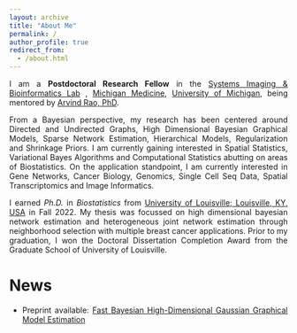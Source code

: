 ```yaml
---
layout: archive
title: "About Me"
permalink: /
author_profile: true
redirect_from: 
  - /about.html
---
```


<span style="text-align: justify"> 

I am a **Postdoctoral Research Fellow**  in the <span style ="color:blue">[Systems Imaging & Bioinformatics Lab](https://sibl.lab.medicine.umich.edu/)</span> ,  <span style = "color:blue">[Michigan Medicine](https://www.uofmhealth.org/)</span>, <span style = "color:blue">[University of Michigan](https://umich.edu/)</span>, being mentored by <span style ="color:blue">[Arvind Rao, PhD](https://sph.umich.edu/faculty-profiles/rao-arvind.html)</span>.

From a Bayesian perspective, my research has been centered around Directed and Undirected Graphs, High Dimensional Bayesian Graphical Models, Sparse Network Estimation, Hierarchical Models, Regularization and Shrinkage Priors. I am currently gaining interested in Spatial Statistics, Variational Bayes Algorithms and Computational Statistics abutting on areas of Biostatistics. On the application standpoint, I am currently interested in Gene Networks, Cancer Biology, Genomics, Single Cell Seq Data, Spatial Transcriptomics and Image Informatics.

I earned _Ph.D._ in _Biostatistics_ from <span style ="color:blue">[University of Louisville; Louisville, KY, USA](https://louisville.edu/)</span> in Fall 2022. My thesis was focussed on high dimensional bayesian network estimation and heterogeneous joint network estimation through neighborhood selection with multiple breast cancer applications. Prior to my graduation, I won the Doctoral Dissertation Completion Award from the Graduate School of University of Louisville.

# News

* Preprint available: <span style ="color:blue"> [Fast Bayesian High-Dimensional Gaussian Graphical Model Estimation](https://arxiv.org/abs/2308.02713) </span>
